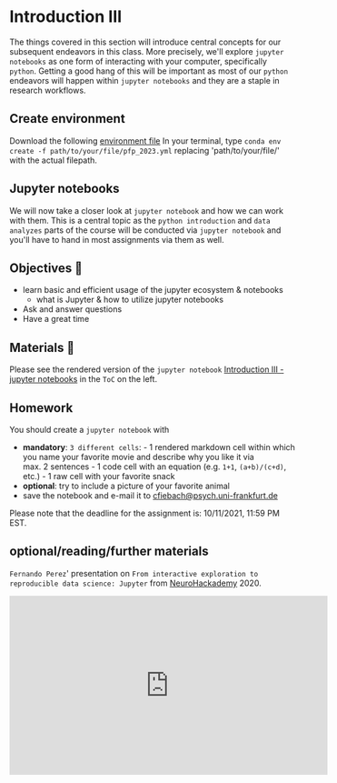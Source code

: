 # Introduction III

The things covered in this section will introduce central concepts for our subsequent endeavors in this class. More precisely, we'll explore `jupyter notebooks` as one form of interacting with your computer, specifically `python`. Getting a good hang of this will be important as most of our `python` endeavors will happen within `jupyter notebooks` and they are a staple in research workflows.

## Create environment
Download the following [environment file](https://github.com/cfiebach/Python_For_Psychologists_25-26/blob/master/environment.yml)
In your terminal, type `conda env create -f path/to/your/file/pfp_2023.yml` replacing 'path/to/your/file/' with the actual filepath.


## Jupyter notebooks
We will now take a closer look at `jupyter notebook` and how we can work with them. This is a central topic as the `python introduction` and `data analyzes` parts of the course will be conducted via `jupyter notebook` and you'll have to hand in most assignments via them as well.  

## Objectives 📍

- learn basic and efficient usage of the jupyter ecosystem & notebooks
    - what is Jupyter & how to utilize jupyter notebooks
- Ask and answer questions
- Have a great time

## Materials 📓

Please see the rendered version of the `jupyter notebook` [Introduction III - jupyter notebooks](https://cfiebach.github.io/Python_For_Psychologists_25-26/introduction/intro_jupyter.html) in the `ToC` on the left.

## Homework

You should create a `jupyter notebook` with
- **mandatory**:  `3 different cells`:
            - 1 rendered markdown cell within which you name your favorite movie and describe why you like it via  
              max. 2 sentences
            - 1 code cell with an equation (e.g. `1+1`, `(a+b)/(c+d)`, etc.)
            - 1 raw cell with your favorite snack
- **optional**: try to include a picture of your favorite animal
- save the notebook and e-mail it to cfiebach@psych.uni-frankfurt.de

Please note that the deadline for the assignment is: 10/11/2021, 11:59 PM EST.

## optional/reading/further materials

`Fernando Perez`' presentation on `From interactive exploration to reproducible data science: Jupyter` from [NeuroHackademy](https://neurohackademy.org/) 2020.

<iframe width="560" height="315" src="https://www.youtube.com/embed/nXA39_eW3Q4" title="YouTube video player" frameborder="0" allow="accelerometer; autoplay; clipboard-write; encrypted-media; gyroscope; picture-in-picture" allowfullscreen></iframe>
